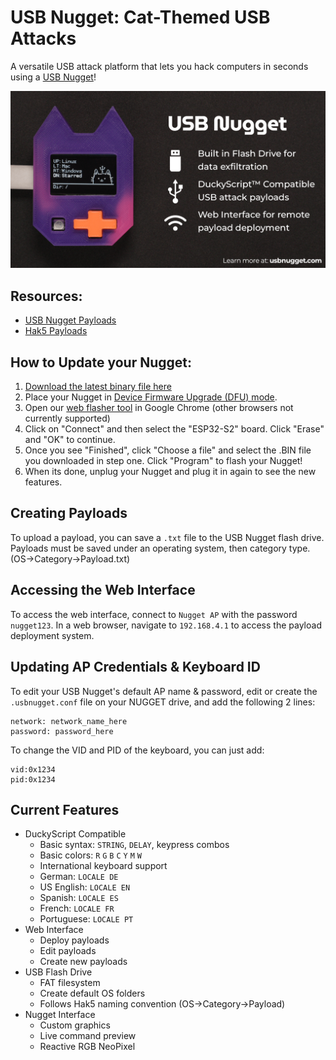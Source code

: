 # **USB Nugget**: Cat-Themed USB Attacks
A versatile USB attack platform that lets you hack computers in seconds using a [USB Nugget](https://usbnugget.com)!  

<img src="images/USB-Nugget.png"  />

## Resources:
- [USB Nugget Payloads](https://github.com/HakCat-Tech/USB-Nugget-Payloads)  
- [Hak5 Payloads](https://docs.hak5.org)

## How to Update your Nugget:
1.	[Download the latest binary file here](https://github.com/HakCat-Tech/USB-Nugget/releases/)
2.	Place your Nugget in [Device Firmware Upgrade (DFU) mode]().
4.	Open our [web flasher tool](https://hakcat-tech.github.io/esp-web-flasher/) in Google Chrome (other browsers not currently supported)
5.	Click on "Connect" and then select the "ESP32-S2" board. Click "Erase" and "OK" to continue.
6.	Once you see "Finished", click "Choose a file" and select the .BIN file you downloaded in step one. Click "Program" to flash your Nugget!
7.	When its done, unplug your Nugget and plug it in again to see the new features. 

## Creating Payloads
To upload a payload, you can save a `.txt` file to the USB Nugget flash drive.  Payloads must be saved under an operating system, then category type. (OS->Category->Payload.txt)

## Accessing the Web Interface
To access the web interface, connect to `Nugget AP` with the password `nugget123`.  In a web browser, navigate to `192.168.4.1` to access the payload deployment system.

## Updating AP Credentials & Keyboard ID
To edit your USB Nugget's default AP name & password, edit or create the `.usbnugget.conf` file on your NUGGET drive, and add the following 2 lines:
```
network: network_name_here
password: password_here
```
To change the VID and PID of the keyboard, you can just add:
```
vid:0x1234
pid:0x1234
```


## Current Features

- DuckyScript Compatible
    - Basic syntax: `STRING`, `DELAY`, keypress combos
    - Basic colors: `R` `G` `B` `C` `Y` `M` `W`
    - International keyboard support
	- German: `LOCALE DE`
	- US English: `LOCALE EN`
	- Spanish: `LOCALE ES`
	- French: `LOCALE FR`
	- Portuguese: `LOCALE PT`
- Web Interface 
    - Deploy payloads
    - Edit payloads
    - Create new payloads
- USB Flash Drive
    - FAT filesystem
    - Create default OS folders
    - Follows Hak5 naming convention (OS->Category->Payload)
- Nugget Interface
    - Custom graphics
    - Live command preview
    - Reactive RGB NeoPixel
